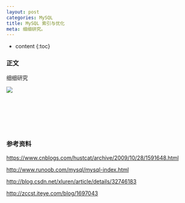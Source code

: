 ```yaml
---
layout: post
categories: MySQL
title: MySQL 索引与优化
meta: 细细研究。
---
```

* content
{:toc}

### 正文

细细研究
 
![]({{site.baseurl}}/images/20200330/20200330191563.jpeg)

<br/><br/><br/><br/><br/>
### 参考资料 

<https://www.cnblogs.com/hustcat/archive/2009/10/28/1591648.html>

<http://www.runoob.com/mysql/mysql-index.html>
      
<http://blog.csdn.net/xluren/article/details/32746183>
      
<http://zccst.iteye.com/blog/1697043>